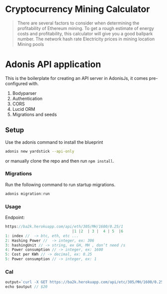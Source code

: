 
# Cryptocurrency Mining Calculator

> There are several factors to consider when determining the profitability of Ethereum mining. To get a rough estimate of energy costs and profitability,  this calculator will give you a good ballpark number. 
The network hash rate
Electricity prices in mining location
Mining pools


# Adonis API application

This is the boilerplate for creating an API server in AdonisJs, it comes pre-configured with.

1. Bodyparser
2. Authentication
3. CORS
4. Lucid ORM
5. Migrations and seeds

## Setup

Use the adonis command to install the blueprint

```bash
adonis new yardstick --api-only
```

or manually clone the repo and then run `npm install`.


### Migrations

Run the following command to run startup migrations.

```js
adonis migration:run
```

### Usage
Endpoint: 
```javascript
https://ba2k.herokuapp.com/api/eth/305/MH/1600/0.25/1
                              |1 |2  | 3 |  4 | 5  |6
1: index //  -> btc, eth, etc ...
2: Hashing Power //  -> integer, ex: 306
3: hashingUnit // -> string, ex GH, MH , don’t need /s
4: Power consumption // -> integer, ex: 1600
5: Cost per KWh // -> decimal, ex: 0.25
5: Power consumption // -> integer, ex: 1                              
```
### Cal
```javascript
output=`curl -X GET https://ba2k.herokuapp.com/api/etc/305/MH/1600/0.25/1` 
echo $output // $20
```
